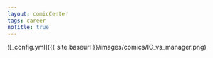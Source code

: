 ```yaml
---
layout: comicCenter
tags: career
noTitle: true
---
```


![_config.yml]({{ site.baseurl }}/images/comics/IC_vs_manager.png)
